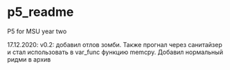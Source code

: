 # p5_readme
P5 for MSU year two

17.12.2020: v0.2: добавил отлов зомби. Также прогнал через санитайзер и стал использовать в var_func функцию memcpy. Добавил нормальный ридми в архив
